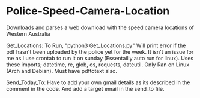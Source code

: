 # Police-Speed-Camera-Location
Downloads and parses a web download with the speed camera locations of Western Australia

Get_Locations:
To Run, "python3 Get_Locations.py"
Will print error if the pdf hasn't been uploaded by the police yet for the week. It isn't an issue for me as I use crontab to run it on sunday (Essentailly auto run for linux).
Uses these imports; datetime, re, glob, os, requests, dateutil.
Only Ran on Linux (Arch and Debian).
Must have pdftotext also.

Send_Today_To:
Have to add your own gmail details as its described in the comment in the code. And add a target email in the send_to file.
